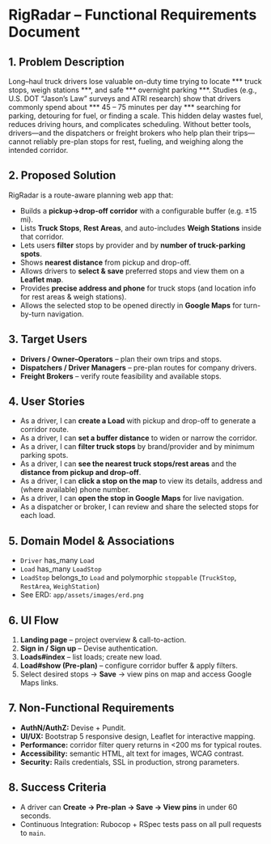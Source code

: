 # RigRadar – Functional Requirements Document

## 1. Problem Description
Long–haul truck drivers lose valuable on-duty time trying to locate *** truck stops, weigh stations ***, and safe *** overnight parking ***.
Studies (e.g., U.S. DOT “Jason’s Law” surveys and ATRI research) show that drivers commonly spend about *** 45 – 75 minutes per day *** searching for parking, detouring for fuel, or finding a scale.
This hidden delay wastes fuel, reduces driving hours, and complicates scheduling.
Without better tools, drivers—and the dispatchers or freight brokers who help plan their trips—cannot reliably pre-plan stops for rest, fueling, and weighing along the intended corridor.

## 2. Proposed Solution
RigRadar is a route-aware planning web app that:
- Builds a **pickup→drop-off corridor** with a configurable buffer (e.g. ±15 mi).
- Lists **Truck Stops**, **Rest Areas**, and auto-includes **Weigh Stations** inside that corridor.
- Lets users **filter** stops by provider and by **number of truck-parking spots**.
- Shows **nearest distance** from pickup and drop-off.
- Allows drivers to **select & save** preferred stops and view them on a **Leaflet map**.
- Provides **precise address and phone** for truck stops (and location info for rest areas & weigh stations).
- Allows the selected stop to be opened directly in **Google Maps** for turn-by-turn navigation.

## 3. Target Users
- **Drivers / Owner–Operators** – plan their own trips and stops.
- **Dispatchers / Driver Managers** – pre-plan routes for company drivers.
- **Freight Brokers** – verify route feasibility and available stops.

## 4. User Stories
- As a driver, I can **create a Load** with pickup and drop-off to generate a corridor route.
- As a driver, I can **set a buffer distance** to widen or narrow the corridor.
- As a driver, I can **filter truck stops** by brand/provider and by minimum parking spots.
- As a driver, I can **see the nearest truck stops/rest areas** and the **distance from pickup and drop-off**.
- As a driver, I can **click a stop on the map** to view its details, address and (where available) phone number.
- As a driver, I can **open the stop in Google Maps** for live navigation.
- As a dispatcher or broker, I can review and share the selected stops for each load.

## 5. Domain Model & Associations
- `Driver` has_many `Load`
- `Load` has_many `LoadStop`
- `LoadStop` belongs_to `Load` and polymorphic `stoppable`
  (`TruckStop`, `RestArea`, `WeighStation`)
- See ERD: `app/assets/images/erd.png`

## 6. UI Flow
1. **Landing page** – project overview & call-to-action.
2. **Sign in / Sign up** – Devise authentication.
3. **Loads#index** – list loads; create new load.
4. **Load#show (Pre-plan)** – configure corridor buffer & apply filters.
5. Select desired stops → **Save** → view pins on map and access Google Maps links.

## 7. Non-Functional Requirements
- **AuthN/AuthZ:** Devise + Pundit.
- **UI/UX:** Bootstrap 5 responsive design, Leaflet for interactive mapping.
- **Performance:** corridor filter query returns in <200 ms for typical routes.
- **Accessibility:** semantic HTML, alt text for images, WCAG contrast.
- **Security:** Rails credentials, SSL in production, strong parameters.

## 8. Success Criteria
- A driver can **Create → Pre-plan → Save → View pins** in under 60 seconds.
- Continuous Integration: Rubocop + RSpec tests pass on all pull requests to `main`.
